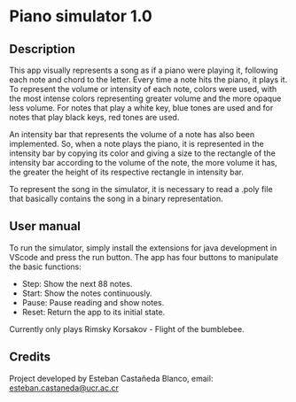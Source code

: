 # Piano simulator 1.0

## Description

This app visually represents a song as if a piano were playing it, following each note and chord to the letter. Every time a note hits the piano, it plays it. To represent the volume or intensity of each note, colors were used, with the most intense colors representing greater volume and the more opaque less volume. For notes that play a white key, blue tones are used and for notes that play black keys, red tones are used.

An intensity bar that represents the volume of a note has also been implemented. So, when a note plays the piano, it is represented in the intensity bar by copying its color and giving a size to the rectangle of the intensity bar according to the volume of the note, the more volume it has, the greater the height of its respective rectangle in intensity bar.

To represent the song in the simulator, it is necessary to read a .poly file that basically contains the song in a binary representation.

## User manual

To run the simulator, simply install the extensions for java development in VScode and press the run button. The app has four buttons to manipulate the basic functions:
* Step: Show the next 88 notes.
* Start: Show the notes continuously.
* Pause: Pause reading and show notes.
* Reset: Return the app to its initial state.

Currently only plays Rimsky Korsakov - Flight of the bumblebee.

## Credits

Project developed by Esteban Castañeda Blanco, email: esteban.castaneda@ucr.ac.cr